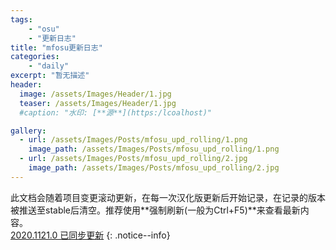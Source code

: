 ```yaml
---
tags:
    - "osu"
    - "更新日志"
title: "mfosu更新日志"
categories:
    - "daily"
excerpt: "暂无描述"
header:
  image: /assets/Images/Header/1.jpg
  teaser: /assets/Images/Header/1.jpg
  #caption: "水印: [**源**](https:/lcoalhost)"

gallery:
  - url: /assets/Images/Posts/mfosu_upd_rolling/1.png
    image_path: /assets/Images/Posts/mfosu_upd_rolling/1.png
  - url: /assets/Images/Posts/mfosu_upd_rolling/2.jpg
    image_path: /assets/Images/Posts/mfosu_upd_rolling/2.jpg
---
```

此文档会随着项目变更滚动更新，在每一次汉化版更新后开始记录，在记录的版本被推送至stable后清空。推荐使用**强制刷新(一般为Ctrl+F5)**来查看最新内容。<br>
[2020.1121.0 已同步更新](/mfosu_update_log/mfosu_20201121_update)
{: .notice--info}
